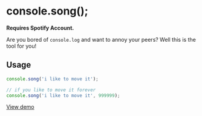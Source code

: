 # console.song();

**Requires Spotify Account.**

Are you bored of `console.log` and want to annoy your peers? Well this is the tool for you!

## Usage

```javascript
console.song('i like to move it');
```

```javascript
// if you like to move it forever
console.song('i like to move it', 999999);
```

[View demo](https://macdonaldr93.github.io/console-song)
